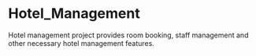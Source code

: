 # Hotel_Management
Hotel management project provides room booking, staff management and other necessary hotel management features. 
